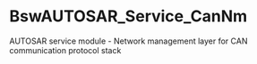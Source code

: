 # BswAUTOSAR_Service_CanNm
AUTOSAR service module - Network management layer for CAN communication protocol stack
